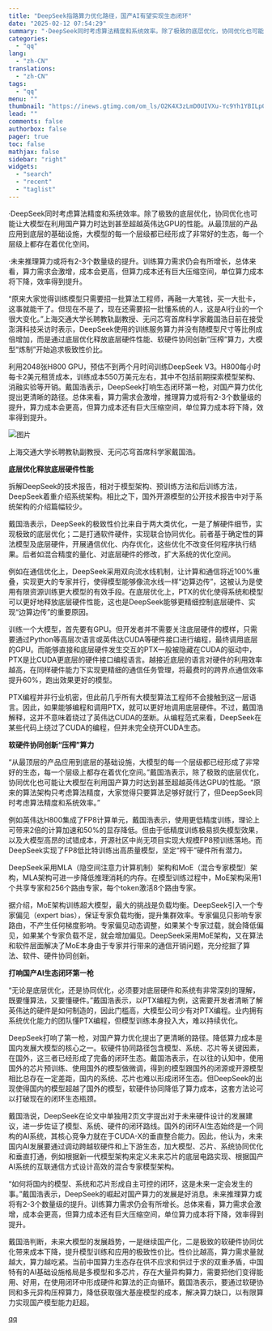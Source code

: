 ```yaml
---
title: "DeepSeek指路算力优化路径，国产AI有望实现生态闭环"
date: "2025-02-12 07:54:29"
summary: "·DeepSeek同时考虑算法精度和系统效率。除了极致的底层优化，协同优化也可能让大模型在利用国产算..."
categories:
  - "qq"
lang:
  - "zh-CN"
translations:
  - "zh-CN"
tags:
  - "qq"
menu: ""
thumbnail: "https://inews.gtimg.com/om_ls/O2K4X3zLmD0UIVXu-Yc9Yh1YBILp06aKCJQDIKDGELhiEAA_640360/0"
lead: ""
comments: false
authorbox: false
pager: true
toc: false
mathjax: false
sidebar: "right"
widgets:
  - "search"
  - "recent"
  - "taglist"
---
```


·DeepSeek同时考虑算法精度和系统效率。除了极致的底层优化，协同优化也可能让大模型在利用国产算力时达到甚至超越英伟达GPU的性能。从最顶层的产品应用到底层的基础设施，大模型的每一个层级都已经形成了非常好的生态，每一个层级上都存在着优化空间。

·未来推理算力或将有2-3个数量级的提升。训练算力需求仍会有所增长，总体来看，算力需求会激增，成本会更高，但算力成本还有巨大压缩空间，单位算力成本将下降，效率得到提升。

“原来大家觉得训练模型只需要招一批算法工程师，再融一大笔钱，买一大批卡，这事就能干了。但现在不是了，现在还需要招一批懂系统的人，这是AI行业的一个很大变化。”上海交通大学长聘教轨副教授、无问芯穹首席科学家戴国浩日前在接受澎湃科技采访时表示，DeepSeek使用的训练服务算力并没有随模型尺寸等比例成倍增加，而是通过底层优化释放底层硬件性能、软硬件协同创新“压榨”算力，大模型“炼制”开始追求极致性价比。

利用2048张H800 GPU，预估不到两个月时间训练DeepSeek V3。H800每小时每卡2美元租赁成本，训练成本550万美元左右，其中不包括前期探索模型架构、消融实验等开销。戴国浩表示，DeepSeek打响生态闭环第一枪，对国产算力优化提出更清晰的路径。总体来看，算力需求会激增，推理算力或将有2-3个数量级的提升，算力成本会更高，但算力成本还有巨大压缩空间，单位算力成本将下降，效率得到提升。

![图片](https://inews.gtimg.com/om_bt/OLVBtzrhAB5hgM1gHuLApLmgv3SdkGfkSstmjkVvmgpR8AA/641)

上海交通大学长聘教轨副教授、无问芯穹首席科学家戴国浩。

**底层优化释放底层硬件性能**

拆解DeepSeek的技术报告，相对于模型架构、预训练方法和后训练方法，DeepSeek着重介绍系统架构。相比之下，国外开源模型的公开技术报告中对于系统架构的介绍篇幅较少。

戴国浩表示，DeepSeek的极致性价比来自于两大类优化，一是了解硬件细节，实现极致的底层优化；二是打通软件硬件，实现联合协同优化。前者基于确定性的算法模型及底层硬件，开展通信优化、内存优化，这些优化不改变任何程序执行结果。后者如混合精度的量化、对底层硬件的修改，扩大系统的优化空间。

例如在通信优化上，DeepSeek采用双向流水线机制，让计算和通信将近100%重叠，实现更大的专家并行，使得模型能够像流水线一样“边算边传”，这被认为是使用有限资源训练更大模型的有效手段。在底层优化上，PTX的优化使得系统和模型可以更好地释放底层硬件性能，这也是DeepSeek能够更精细控制底层硬件、实现“边算边传”的重要原因。

训练一个大模型，首先要有GPU。但开发者并不需要关注底层硬件的模样，只需要通过Python等高层次语言或英伟达CUDA等硬件接口进行编程，最终调用底层的GPU。而能够直接和底层硬件发生交互的PTX一般被隐藏在CUDA的驱动中，PTX是比CUDA更底层的硬件接口编程语言。越接近底层的语言对硬件的利用效率越高，在同样硬件能力下实现更精细的通信任务管理，将最费时的跨界点通信效率提升60%，跑出效果更好的模型。

PTX编程并非行业机密，但此前几乎所有大模型算法工程师不会接触到这一层语言。因此，如果能够编程和调用PTX，就可以更好地调用底层硬件。不过，戴国浩解释，这并不意味着绕过了英伟达CUDA的垄断。从编程范式来看，DeepSeek在某些代码上绕过了CUDA的编程，但并未完全绕开CUDA生态。

**软硬件协同创新“压榨”算力**

“从最顶层的产品应用到底层的基础设施，大模型的每一个层级都已经形成了非常好的生态，每一个层级上都存在着优化空间。”戴国浩表示，除了极致的底层优化，协同优化也可能让大模型在利用国产算力时达到甚至超越英伟达GPU的性能。“原来的算法架构只考虑算法精度，大家觉得只要算法足够好就行了，但DeepSeek同时考虑算法精度和系统效率。”

例如英伟达H800集成了FP8计算单元，戴国浩表示，使用更低精度训练，理论上可带来2倍的计算加速和50%的显存降低。但由于低精度训练极易损失模型效果，以及大模型高昂的试错成本，开源社区中尚无项目实现大规模FP8预训练落地。而DeepSeek实现了FP8低比特训练出高质量模型，坚定“榨干”硬件所有潜力。

DeepSeek采用MLA（隐空间注意力计算机制）架构和MoE（混合专家模型）架构，MLA架构可进一步降低推理消耗的内存。在模型训练过程中，MoE架构采用1个共享专家和256个路由专家，每个token激活8个路由专家。

据介绍，MoE架构训练超大模型，最大的挑战是负载均衡。DeepSeek引入一个专家偏见（expert bias），保证专家负载均衡，提升集群效率。专家偏见只影响专家路由，不产生任何梯度影响。专家偏见动态调整，如果某个专家过载，就会降低偏见，如果某个专家负载不足，就会增加偏见。DeepSeek采用MoE架构，又在算法和软件层面解决了MoE本身由于专家并行带来的通信开销问题，充分挖掘了算法、软件、硬件协同创新。

**打响国产AI生态闭环第一枪**

“无论是底层优化，还是协同优化，必须要对底层硬件和系统有非常深刻的理解，既要懂算法，又要懂硬件。”戴国浩表示，以PTX编程为例，这需要开发者清晰了解英伟达的硬件是如何制造的，因此门槛高，大模型公司少有对PTX编程。业内拥有系统优化能力的团队懂PTX编程，但模型训练本身投入大，难以持续优化。

DeepSeek打响了第一枪，对国产算力优化提出了更清晰的路径。降低算力成本是国内发展大模型的核心之一。软硬件协同路径包含模型、系统、芯片等关键因素，在国外，这三者已经形成了完备的闭环生态。戴国浩表示，在以往的认知中，使用国外的芯片预训练、使用国外的模型做微调，得到的模型跟国外的闭源或开源模型相比总存在一定差距，国内的系统、芯片也难以形成闭环生态。但DeepSeek的出现使得国内的模型超越了国外的模型，软硬件协同降低了算力成本，这套方法论可以打破现在的闭环生态瓶颈。

戴国浩说，DeepSeek在论文中单独用2页文字提出对于未来硬件设计的发展建议，进一步佐证了模型、系统、硬件的闭环路线。国外的闭环AI生态始终是一个同构的AI系统，其核心竞争力就在于CUDA-X的垂直整合能力。因此，他认为，未来国内AI发展要通过调动跨越软硬件和上下游生态，加大模型、芯片、系统协同优化和垂直打通，例如根据新一代模型架构来定义未来芯片的底层电路实现、根据国产AI系统的互联通信方式设计高效的混合专家模型架构。

“如何将国内的模型、系统和芯片形成自主可控的闭环，这是未来一定会发生的事。”戴国浩表示，DeepSeek的崛起对国产算力的发展是好消息。未来推理算力或将有2-3个数量级的提升。训练算力需求仍会有所增长。总体来看，算力需求会激增，成本会更高，但算力成本还有巨大压缩空间，单位算力成本将下降，效率得到提升。

戴国浩判断，未来大模型的发展趋势，一是继续国产化，二是极致的软硬件协同优化带来成本下降，提升模型训练和应用的极致性价比。性价比越高，算力需求量就越大，算力越吃紧。当前中国算力生态存在供不应求和供过于求的双重矛盾，中国特有的AI基础设施格局是多模型和多芯片，存在大量异构算力，需要把他们变得能用、好用，在使用闭环中形成硬件和算法的正向循环。戴国浩表示，要通过软硬协同和多元异构压榨算力，降低获取强大基座模型的成本，解决算力缺口，以有限算力实现国产模型能力赶超。

[qq](https://new.qq.com/rain/a/20250212A01FX700)
